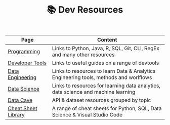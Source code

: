 <h1 align="center"><b> 📚 Dev Resources </b></h1>

<br>

**Page** | **Content**
-- | --
[Programming](docs/programming.md) | Links to Python, Java, R, SQL, Git, CLI, RegEx and many other resources
[Developer Tools](docs/dev_tools.md) | Links to useful guides on a range of devtools
[Data Engineering](docs/data_engineering.md) | Links to resources to learn Data & Analytics Engineering tools, methods and worlflows
[Data Science](docs/data_science.md) | Links to resources for learning data analytics, data science and machine learning
[Data Cave](docs/data_cave.md) | API & dataset resources grouped by topic
[Cheat Sheet Library](docs/cheat_sheets.md) | A range of cheat sheets for Python, SQL, Data Science & Visual Studio Code
